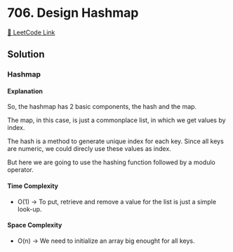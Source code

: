 # 706. Design Hashmap

[🔗 LeetCode Link](https://leetcode.com/problems/design-hashmap/description/)

## Solution

### Hashmap

#### Explanation

So, the hashmap has 2 basic components, the hash and the map.

The map, in this case, is just a commonplace list,
in which we get values by index.

The hash is a method to generate unique index for each key.
Since all keys are numeric, we could direcly use these values as index.

But here we are going to use the hashing function followed by a modulo operator.

#### Time Complexity

- O(1) -> To put, retrieve and remove a value for the list is just a simple look-up.

#### Space Complexity

- O(n) -> We need to initialize an array big enought for all keys.
